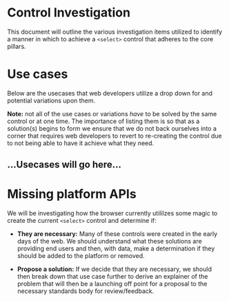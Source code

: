 # Control Investigation
This document will outline the various investigation items
utilized to identify a manner in which to achieve a `<select>`
control that adheres to the core pillars.

# Use cases
Below are the usecases that web developers utilize a drop down
for and potential variations upon them.

**Note:** not all of the use cases or variations *have* to be solved
by the same control or at one time. The importance of listing them is
so that as a solution(s) begins to form we ensure that we do not back
ourselves into a corner that requires web developers to revert to re-creating
the control due to not being able to have it achieve what they need.

## ...Usecases will go here...

# Missing platform APIs
We will be investigating how the browser currently utililzes some magic
to create the current `<select>` control and determine if:
* **They are necessary:** Many of these controls were created in the early days of the
  web. We should understand what these solutions are providing end users and then, with
  data, make a determination if they should be added to the platform or removed.

* **Propose a solution:** If we decide that they are necessary, we should then break down that
  use case further to derive an explainer of the problem that will then be a launching off
  point for a proposal to the necessary standards body for review/feedback.